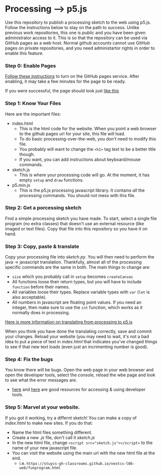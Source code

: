 # Processing --> p5.js

Use this repository to publish a processing sketch to the web using p5.js. Follow the instructions below to stay on the path to success. Unlike previous work repositories, this one is _public_ and you have been given administrator access to it. This is so that the repository can be used via GitHub pages as a web host. Normal github accounts cannot use GitHub pages on private repositories, and you need administartor rights in order to enable this feature.

### Step 0: Enable Pages

[Follow these instructions](https://docs.github.com/en/pages/getting-started-with-github-pages/configuring-a-publishing-source-for-your-github-pages-site) to turn on the GitHub pages service. After enabling, it may take a few minutes for the page to be ready.

If you were successful, the page should look just [like this](https://stuycs-gh-classrooms.github.io/nextcs-l06-web/)

### Step 1: Know Your Files

Here are the important files:
* index.html
  * This is the html code for the website. When you point a web browser to the github pages url for your site, this file will load.
  * To do basic processing-over-the-web, you don't need to modify this file.
  * You probably will want to change the `<h1>` tag text to be a better title though.
  * If you want, you can add instructions about keyboard/mouse commands.   
* sketch.js
  * This is where your processing code will go. At the moment, it has empty `setup` and `draw` functions.
* p5.min.js  
  * This is the p5.js processing javascript library. It contains _all_ the processing commands. You should not mess with this file.


### Step 2: Get a porcessing sketch

Find a simple processing sketch you have made. To start, select a single file program (no extra classes) that doesn't use an external resource (like imaged or text files). Copy that file into this repository so you have it on hand.

### Step 3: Copy, paste & translate

Copy your processing file into _sketch.py_. You will then need to perform the java -> javascript translation. Thankfully, almost all of the processing specific commands are the same in both. The main things to change are:
 * `size` which you probably call in `setup` becomes `createCanvas`
 * All functions loose their return types, but you will have to include `function` before their names.
 * All variables loose their types. Replace variable types with `var` (`let` is also acceptable).
  * All numbers in javascript are floating point values. If you need an integer, then make sure to use the `int` function, which works as it normally does in processing.

[Here is more information on translating from processing to p5.js](https://github.com/processing/p5.js/wiki/Processing-transition)

When you think you have done the translating correctly, save and commit your changes. Reload your website (you may need to wait, it's not a bad idea to put a piece of text in _index.html_ that indicates you've changed things to see if that new text loads (even just an incrimenting number is good).

### Step 4: Fix the bugs

You know there will be bugs. Open the web page in your web browser and open the developer tools, select the _console_, reload the wbe page and look to see what the error messages are.
* [here](https://balsamiq.com/support/faqs/browserconsole/) and [here](https://developer.mozilla.org/en-US/docs/Learn/Common_questions/What_are_browser_developer_tools) are good resources for accessing & using developer tools.

### Step 5: Marvel at your website.

If you got it working, try a differnt sketch! You can make a copy of _index.html_ to make new sites. If you do that:
* Name the html files something different.
* Create a new _.js_ file, don't call it _sketch.js_
* In the new html file, change `<script src="sketch.js"></script>` to the name of your new javascript file.
* You can visit the website using the main url with the new html file at the end.
  * i.e. `https://stuycs-gh-classrooms.github.io/nextcs-l06-web/funprogram.html`
